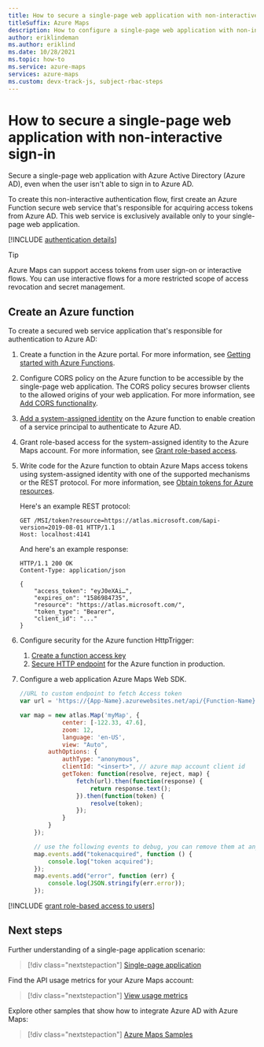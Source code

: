 ```yaml
---
title: How to secure a single-page web application with non-interactive sign-in in Microsoft Azure Maps
titleSuffix: Azure Maps
description: How to configure a single-page web application with non-interactive Azure role-based access control (Azure RBAC) and Azure Maps Web SDK.
author: eriklindeman
ms.author: eriklind
ms.date: 10/28/2021
ms.topic: how-to
ms.service: azure-maps
services: azure-maps
ms.custom: devx-track-js, subject-rbac-steps
---
```


# How to secure a single-page web application with non-interactive sign-in

Secure a single-page web application with Azure Active Directory (Azure AD), even when the user isn't able to sign in to Azure AD.

To create this non-interactive authentication flow, first create an Azure Function secure web service that's responsible for acquiring access tokens from Azure AD. This web service is exclusively available only to your single-page web application.

[!INCLUDE [authentication details](./includes/view-authentication-details.md)]

> [!TIP]
> Azure Maps can support access tokens from user sign-on or interactive flows. You can use interactive flows for a more restricted scope of access revocation and secret management.

## Create an Azure function

To create a secured web service application that's responsible for authentication to Azure AD:

1. Create a function in the Azure portal. For more information, see [Getting started with Azure Functions].

2. Configure CORS policy on the Azure function to be accessible by the single-page web application. The CORS policy secures browser clients to the allowed origins of your web application. For more information, see [Add CORS functionality].

3. [Add a system-assigned identity] on the Azure function to enable creation of a service principal to authenticate to Azure AD.  

4. Grant role-based access for the system-assigned identity to the Azure Maps account. For more information, see [Grant role-based access].

5. Write code for the Azure function to obtain Azure Maps access tokens using system-assigned identity with one of the supported mechanisms or the REST protocol. For more information, see [Obtain tokens for Azure resources].

    Here's an example REST protocol:

    ```http
    GET /MSI/token?resource=https://atlas.microsoft.com/&api-version=2019-08-01 HTTP/1.1
    Host: localhost:4141
    ```

    And here's an example response:

    ```http
    HTTP/1.1 200 OK
    Content-Type: application/json

    {
        "access_token": "eyJ0eXAi…",
        "expires_on": "1586984735",
        "resource": "https://atlas.microsoft.com/",
        "token_type": "Bearer",
        "client_id": "..."
    }
    ```

6. Configure security for the Azure function HttpTrigger:

   1. [Create a function access key]
   1. [Secure HTTP endpoint](../azure-functions/functions-bindings-http-webhook-trigger.md?tabs=csharp#secure-an-http-endpoint-in-production) for the Azure function in production.

7. Configure a web application Azure Maps Web SDK.

    ```javascript
    //URL to custom endpoint to fetch Access token
    var url = 'https://{App-Name}.azurewebsites.net/api/{Function-Name}?code={API-Key}';

    var map = new atlas.Map('myMap', {
                center: [-122.33, 47.6],
                zoom: 12,
                language: 'en-US',
                view: "Auto",
            authOptions: {
                authType: "anonymous",
                clientId: "<insert>", // azure map account client id
                getToken: function(resolve, reject, map) {
                    fetch(url).then(function(response) {
                        return response.text();
                    }).then(function(token) {
                        resolve(token);
                    });
                }
            }
        });

        // use the following events to debug, you can remove them at any time.
        map.events.add("tokenacquired", function () {
            console.log("token acquired");
        });
        map.events.add("error", function (err) {
            console.log(JSON.stringify(err.error));
        });
    ```

[!INCLUDE [grant role-based access to users](./includes/grant-rbac-users.md)]

## Next steps

Further understanding of a single-page application scenario:
> [!div class="nextstepaction"]
> [Single-page application](../active-directory/develop/scenario-spa-overview.md)

Find the API usage metrics for your Azure Maps account:
> [!div class="nextstepaction"]
> [View usage metrics](how-to-view-api-usage.md)

Explore other samples that show how to integrate Azure AD with Azure Maps:
> [!div class="nextstepaction"]
> [Azure Maps Samples](https://github.com/Azure-Samples/Azure-Maps-AzureAD-Samples/tree/master/src/ClientGrant)

[Getting started with Azure Functions]: ../azure-functions/functions-get-started.md
[Add CORS functionality]: ../app-service/app-service-web-tutorial-rest-api.md#add-cors-functionality
[Add a system-assigned identity]: ../app-service/overview-managed-identity.md?tabs=dotnet#add-a-system-assigned-identity
[Grant role-based access]: #grant-role-based-access-for-users-to-azure-maps
[Obtain tokens for Azure resources]: ../app-service/overview-managed-identity.md?tabs=dotnet#add-a-system-assigned-identity
[Create a function access key]: ../azure-functions/functions-bindings-http-webhook-trigger.md?tabs=csharp#authorization-keys
